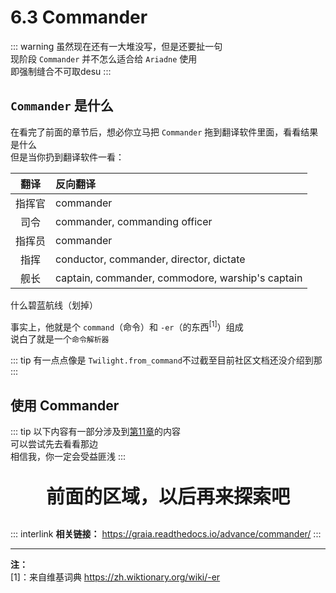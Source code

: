 # 6.3 Commander

::: warning
虽然现在还有一大堆没写，但是还要扯一句  
现阶段 `Commander` 并不怎么适合给 `Ariadne` 使用  
即<Curtain type="warning">强制缝合不可取desu</Curtain>
:::

## `Commander` 是什么

在看完了前面的章节后，想必你立马把 `Commander` 拖到翻译软件里面，看看结果是什么  
但是当你扔到翻译软件一看：

|翻译|反向翻译|
|:--:|:--|
|指挥官|commander|
|司令|commander, commanding officer|
|指挥员|commander|
|指挥|conductor, commander, director, dictate|
|舰长|captain, commander, commodore, warship's captain|

<Curtain>什么碧蓝航线（划掉）</Curtain>

事实上，他就是个 `command`（命令）和 `-er`（的东西<sup>[1]</sup>）组成  
说白了就是一个`命令解析器`

::: tip
有一点点像是 `Twilight.from_command`<Curtain>不过截至目前社区文档还没介绍到那</Curtain>
:::

## 使用 Commander

::: tip
以下内容有一部分涉及到[第11章](./11_classification.md)的内容  
可以尝试先去看看那边  
相信我，你一定会受益匪浅
:::

<p align="center" style="font-size: 30px"><strong>前面的区域，以后再来探索吧</strong></p>

<Loading></Loading>

::: interlink
**相关链接：** <https://graia.readthedocs.io/advance/commander/>
:::

<hr size=3/>

**注：**  
[1]：来自维基词典 <https://zh.wiktionary.org/wiki/-er>
